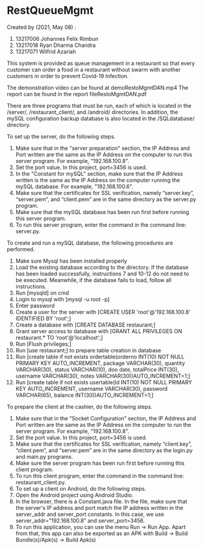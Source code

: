 # RestQueueMgmt
Created by (2021, May 08) :
1. 13217006 Johannes Felix Rimbun
2. 13217018 Ryan Dharma Chandra
3. 13217071 Wilfrid Azariah

This system is provided as queue management in a restaurant so that every customer can order a food in a restaurant without swarm with another customers in order to prevent  Covid-19 Infection.

The demonstration video can be found at demoRestoMgmtDAN.mp4
The report can be found in the report fileRestoMgmtDAN.pdf

There are three programs that must be run, each of which is located in the /server/, /restaurant_client/, and /android/ directories. In addition, the mySQL configuration backup database is also located in the /SQLdatabase/ directory.

To set up the server, do the following steps.
1. Make sure that in the "server preparation" section, the IP Address and Port written are the same as the IP Address on the computer to run this server program. For example, "192.168.100.8".
2. Set the port value. In this project, port=3456 is used.
3. In the "Constant for mySQL" section, make sure that the IP Address written is the same as the IP Address on the computer running the mySQL database. For example, "192.168.100.6".
4. Make sure that the certificates for SSL verification, namely “server.key”, “server.pem”, and “client.pem” are in the same directory as the server.py program.
5. Make sure that the mySQL database has been run first before running this server program.
6. To run this server program, enter the command in the command line: server.py.

To create and run a mySQL database, the following procedures are performed.
1. Make sure Mysql has been installed properly
2. Load the existing database according to the directory. If the database has been loaded successfully, instructions 7 and 10-12 do not need to be executed. Meanwhile, if the database fails to load, follow all instructions.
2. Run [mysqld] on cmd
3. Login to mysql with [mysql -u root -p]
4. Enter password
5. Create a user for the server with [CREATE USER 'root'@'192.168.100.8' IDENTIFIED BY 'root';]
6. Create a database with [CREATE DATABASE restaurant;]
7. Grant server access to database with [GRANT ALL PRIVILEGES ON restaurant.* TO 'root'@'localhost';]
8. Run [Flush privileges;]
9. Run [use restaurant;] to prepare table creation in database
10. Run [create table if not exists ordertable(orderno INT(10) NOT NULL PRIMARY KEY AUTO_INCREMENT, package VARCHAR(30), quantity VARCHAR(30), status VARCHAR(10), doo date, totalPrice INT(30), username VARCHAR(30), notes VARCHAR(30))AUTO_INCREMENT=1;]
11. Run [create table if not exists usertable(Id INT(10) NOT NULL PRIMARY KEY AUTO_INCREMENT, username VARCHAR(30), password VARCHAR(65), balance INT(30))AUTO_INCREMENT=1;]

To prepare the client at the cashier, do the following steps.
1. Make sure that in the “Socket Configuration” section, the IP Address and Port written are the same as the IP Address on the computer to run the server program. For example, "192.168.100.8".
2. Set the port value. In this project, port=3456 is used.
3. Make sure that the certificates for SSL verification, namely “client.key”, “client.pem”, and “server.pem” are in the same directory as the login.py and main.py programs.
4. Make sure the server program has been run first before running this client program.
5. To run this client program, enter the command in the command line: restaurant_client.py.
6. To set up a client on Android, do the following steps.
7. Open the Android project using Android Studio.
8. In the browser, there is a Constant.java file. In the file, make sure that the server's IP address and port match the IP address written in the server_addr and server_port constants. In this case, we use server_addr=”192.168.100.8” and server_port=3456.
9. To run this application, you can use the menu Run → Run App. Apart from that, this app can also be exported as an APK with Build → Build Bundle(s)/Apk(s) → Build Apk(s) 
